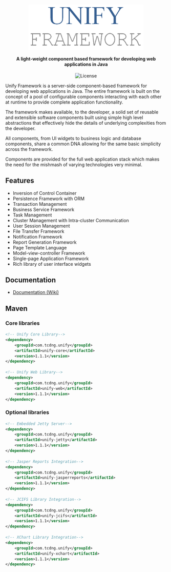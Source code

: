 <h1 align="center"><img src="docs/images/unifyframework.png" alt="Unify Framework" width="360" align="center"></h1>  

<h4 align="center">A light-weight component based framework for developing web applications in Java</h4>
  
<p align="center">
<img src="https://img.shields.io/github/license/tcdng/unify-framework" alt="License" title="">
</p>

Unify Framework is a server-side component-based framework for developing web applications in Java. The entire framework is built on the concept of a pool of configurable components interacting with each other at runtime to provide complete application functionality.

The framework makes available, to the developer, a solid set of reusable and extensible software components built using simple high level abstractions that effectively hide the details of underlying complexities from the developer.

All components, from UI widgets to business logic and database components, share a common DNA allowing for the same basic simplicity across the framework. 

Components are provided for the full web application stack which makes the need for the mishmash of varying technologies very minimal.

## Features
* Inversion of Control Container
* Persistence Framework with ORM
* Transaction Management
* Business Service Framework
* Task Management
* Cluster Management with Intra-cluster Communication
* User Session Management
* File Transfer Framework
* Notification Framework
* Report Generation Framework
* Page Template Language
* Model-view-controller Framework
* Single-page Application Framework
* Rich library of user interface widgets

## Documentation

* [Documentation (Wiki)](https://github.com/tcdng/unify-framework/wiki)

## Maven

### Core libraries

```xml
<!-- Unify Core Library-->
<dependency>
    <groupId>com.tcdng.unify</groupId>
    <artifactId>unify-core</artifactId>
    <version>1.1.1</version>
</dependency>

<!-- Unify Web Library-->
<dependency>
    <groupId>com.tcdng.unify</groupId>
    <artifactId>unify-web</artifactId>
    <version>1.1.1</version>
</dependency>
```

### Optional libraries

```xml
<!-- Embedded Jetty Server-->
<dependency>
    <groupId>com.tcdng.unify</groupId>
    <artifactId>unify-jetty</artifactId>
    <version>1.1.1</version>
</dependency>

<!-- Jasper Reports Integration-->
<dependency>
    <groupId>com.tcdng.unify</groupId>
    <artifactId>unify-jasperreports</artifactId>
    <version>1.1.1</version>
</dependency>

<!-- JCIFS Library Integration-->
<dependency>
    <groupId>com.tcdng.unify</groupId>
    <artifactId>unify-jcifs</artifactId>
    <version>1.1.1</version>
</dependency>

<!-- XChart Library Integration-->
<dependency>
    <groupId>com.tcdng.unify</groupId>
    <artifactId>unify-xchart</artifactId>
    <version>1.1.1</version>
</dependency>
```

 